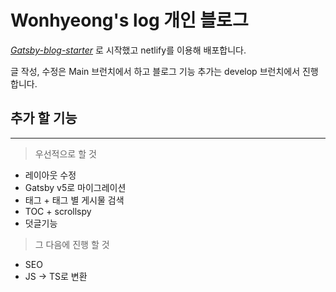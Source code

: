 # Wonhyeong's log 개인 블로그 

*[Gatsby-blog-starter](https://github.com/gatsbyjs/gatsby-starter-blog)* 로 시작했고 netlify를 이용해 배포합니다.

글 작성, 수정은 Main 브런치에서 하고 블로그 기능 추가는 develop 브런치에서 진행합니다.

## 추가 할 기능
---
>우선적으로 할 것 
- 레이아웃 수정
- Gatsby v5로 마이그레이션
- 태그 + 태그 별 게시물 검색
- TOC + scrollspy 
- 덧글기능
>그 다음에 진행 할 것
- SEO
- JS -> TS로 변환